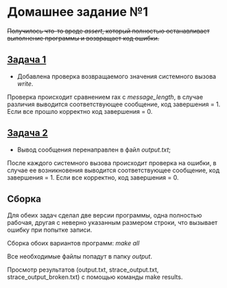 # Домашнее задание №1
~~Получилось что-то вроде *assert*, который полностью останавливает выполнение
программы и возвращает код ошибки.~~

## [Задача 1](task1)
- Добавлена проверка возвращаемого значения системного вызова *write*.

Проверка происходит сравнением rax с *message_length*, в случае различия выводится
соответствующее сообщение, код завершения = 1. Если все прошло корректно код
завершения = 0.

## [Задача 2](task2)
- Вывод сообщения перенаправлен в файл *output.txt*;

После каждого системного вызова происходит проверка на ошибки, в случае ее
возникновения выводится соответствующее сообщение, код завершения = 1. Если все
корректно, код завершения = 0.

## Cборка
Для обеих задач сделал две версии программы, одна полностью рабочая, другая с неверно указанным размером строки, что вызывает ошибку при попытке записи.

Cборка обоих вариантов программ: *make all*

Все необходимые файлы попадут в папку *output*.

Просмотр результатов (output.txt, strace_output.txt, strace_output_broken.txt) с
помощью команды make results.

